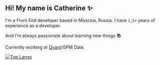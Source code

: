## Hi! My name is Catherine ✨

I'm a Front End developer based in Moscow, Russia. I have `1,5+` years of experience as a developer.

And I'm always passionate about learning new things 📚

Currently working at [Qvant](https://github.com/Qvant-lab)/GPM Data.

[![Top Langs](https://github-readme-stats.vercel.app/api/top-langs/?username=supra-modum&theme=buefy&layout=compact)](https://github.com/supramodum/github-readme-stats)


<!--
**supra-modum/supra-modum** is a ✨ _special_ ✨ repository because its `README.md` (this file) appears on your GitHub profile.

Here are some ideas to get you started:

- 🔭 I’m currently working on ...
- 🌱 I’m currently learning ...
- 👯 I’m looking to collaborate on ...
- 🤔 I’m looking for help with ...
- 💬 Ask me about ...
- 📫 How to reach me: ...
- 😄 Pronouns: ...
- ⚡ Fun fact: ...
-->
